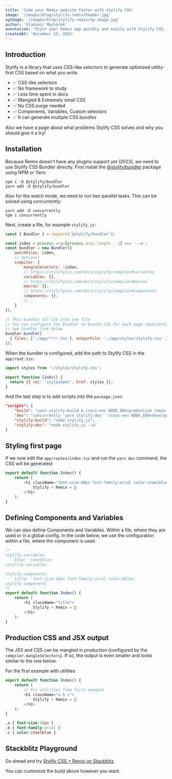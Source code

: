 ```yaml
---
title: 'Code your Remix website faster with Stylify CSS'
image: '/images/blog/stylify-remix/header.jpg'
ogImage: '/images/blog/stylify-remix/og-image.jpg'
author: 'Vladimír Macháček'
annotation: 'Style your Remix app quickly and easily with Stylify CSS. Split CSS for large pages, define CSS Components and Variables and get extremely small CSS.'
createdAt: 'December 29, 2022'
---
```


## Introduction
<nuxt-link to="/">Stylify</nuxt-link> is a library that uses CSS-like selectors to generate optimized utility-first CSS based on what you write.

- ✅ CSS-like selectors
- ✅ No framework to study
- ✅ Less time spent in docs
- ✅ Mangled & Extremely small CSS
- ✅ No CSS purge needed
- ✅ Components, Variables, Custom selectors
- ✅ It can generate multiple CSS bundles

Also we have a page about <nuxt-link to="/docs/get-started/why-stylify-css">what problems Stylify CSS solves and why you should give it a try!</nuxt-link>

## Installation
Because Remix doesn't have any plugins support yet (2022), we need to use <nuxt-link to="/docs/bundler">Stylify CSS Bundler</nuxt-link> directly. First install the [@stylify/bundler](/docs/bundler) package using NPM or Yarn:

```
npm i -D @stylify/bundler
yarn add -D @stylify/bundler
```

Also for the watch mode, we need to run two parallel tasks. This can be solved using concurrently:
```
yarn add -D concurrently
npm i concurrently
```

Next, create a file, for example `stylify.js`:

```js
const { Bundler } = require('@stylify/bundler');

const isDev = process.argv[process.argv.length - 1] === '--w';
const bundler = new Bundler({
	watchFiles: isDev,
	// Optional
	compiler: {
		mangleSelectors: !isDev,
		// https://stylifycss.com/docs/stylify/compiler#variables
		variables: {},
		// https://stylifycss.com/docs/stylify/compiler#macros
		macros: {},
		// https://stylifycss.com/docs/stylify/compiler#components
		components: {},
		// ...
	}
});

// This bundles all CSS into one file
// You can configure the Bundler to bundle CSS for each page separately
// See bundler link below
bundler.bundle([
  { files: ['./app/**/*.tsx'], outputFile: './app/styles/stylify.css' },
]);
```

When the bundler is configured, add the path to Stylify CSS in the `app/root.tsx`:

```jsx
import styles from '~/styles/stylify.css';

export function links() {
  return [{ rel: 'stylesheet', href: styles }];
}
```

And the last step is to add scripts into the `package.json`:

```json
"scripts": {
	"build": "yarn stylify:build & cross-env NODE_ENV=production remix build",
    "dev": "concurrently 'yarn stylify:dev' 'cross-env NODE_ENV=development remix dev'",
	"stylify:build": "node stylify.js",
    "stylify:dev": "node stylify.js --w"
}
```

## Styling first page
If we now edit the `app/routes/index.tsx` and run the `yarn dev` command, the CSS will be generated:

```js
export default function Index() {
	return (
		<h1 className="font-size:48px font-family:arial color:steelblue">
			Stylify + Remix = 🚀
		</h1>
	);
}
```

## Defining Components and Variables
We can also define <nuxt-link to="/docs/get-started#defining-a-component">Components</nuxt-link> and <nuxt-link to="/docs/get-started#adding-a-variable">Variables</nuxt-link>. Within a file, where they are used or in a global config.
In the code below, we use the configuration within a file, where the component is used.

```js
/*
stylify-variables
	blue: 'steelblue'
/stylify-variables

stylify-components
	title: 'font-size:48px font-family:arial color:$blue'
stylify-components
*/
export default function Index() {
	return (
		<h1 className="title">
			Stylify + Remix = 🚀
		</h1>
	);
}
```

## Production CSS and JSX output
The JSX and CSS can be mangled in production (configured by the `compiler.mangleSelectors`). If so, the output is even smaller and looks similar to the one below.

For the first example with utilities
```js
export default function Index() {
	return (
		// For utilities from first example
		<h1 className="a b c">
			Stylify + Remix = 🚀
		</h1>
	);
}
```

```CSS
.a { font-size:48px }
.b { font-family:arial }
.c { color:steelblue }
```

## Stackblitz Playground
Go ahead and try [Stylify CSS + Remix on Stackblitz](https://stackblitz.com/edit/stylify-remix-example?file=package.json,app%2Froutes%2Findex.tsx).

You can customize the build above however you want.

<where-to-next package="bundler" />
